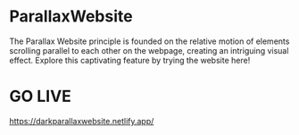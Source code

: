 # ParallaxWebsite
The Parallax Website principle is founded on the relative motion of elements scrolling parallel to each other on the webpage, creating an intriguing visual effect. Explore this captivating feature by trying the website here!
# GO LIVE
https://darkparallaxwebsite.netlify.app/

